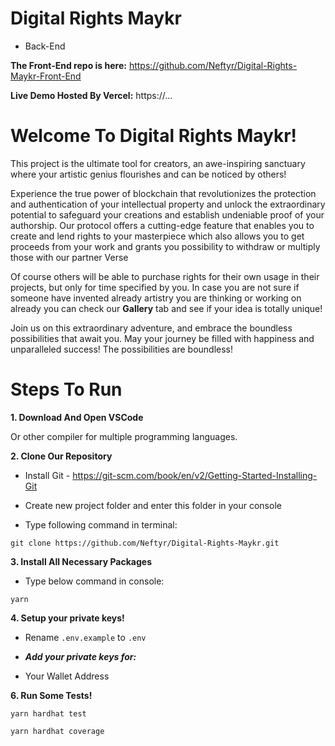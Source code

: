 # Digital Rights Maykr
* Back-End

**The Front-End repo is here:** https://github.com/Neftyr/Digital-Rights-Maykr-Front-End

**Live Demo Hosted By Vercel:** https://...

# Welcome To Digital Rights Maykr!

This project is the ultimate tool for creators, an awe-inspiring sanctuary where your artistic genius flourishes and can be noticed by others!

Experience the true power of blockchain that revolutionizes the protection and authentication of your intellectual property
and unlock the extraordinary potential to safeguard your creations and establish undeniable proof of your authorship.
Our protocol offers a cutting-edge feature that enables you to create and lend rights to your masterpiece
which also allows you to get proceeds from your work and grants you possibility
to withdraw or multiply those with our partner Verse

Of course others will be able to purchase rights for their own usage in their projects, but only for time specified by you.
In case you are not sure if someone have invented already artistry you are thinking or working on already
you can check our <strong>Gallery</strong> tab and see if your idea is totally unique!

Join us on this extraordinary adventure, and embrace the boundless possibilities that await you.
May your journey be filled with happiness and unparalleled success!
The possibilities are boundless!

# Steps To Run

**1. Download And Open VSCode**

Or other compiler for multiple programming languages.

**2. Clone Our Repository**

* Install Git - https://git-scm.com/book/en/v2/Getting-Started-Installing-Git

* Create new project folder and enter this folder in your console

* Type following command in terminal:

`git clone https://github.com/Neftyr/Digital-Rights-Maykr.git`

**3. Install All Necessary Packages**

* Type below command in console:

`yarn`

**4. Setup your private keys!**

* Rename `.env.example` to `.env`

* ***Add your private keys for:***

- Your Wallet Address

**6. Run Some Tests!**

`yarn hardhat test`

`yarn hardhat coverage`
